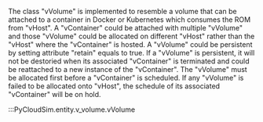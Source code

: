 The class "vVolume" is implemented to resemble a volume that can be attached to a container in Docker or Kubernetes which consumes the ROM from "vHost". A "vContainer" could be attached with multiple "vVolume" and those  "vVolume" could be allocated on different "vHost" rather than the "vHost" where the "vContainer" is hosted. A "vVolume" could be persistent by setting attribute "retain" equals to true. If a "vVolume" is persistent, it will not be destoried when its associated "vContainer" is terminated and could be reattached to a new instance of the "vContainer". The "vVolume" must be allocated first before a "vContainer" is scheduled. If any "vVolume" is failed to be allocated onto "vHost", the schedule of its associated "vContainer" will be on hold.

:::PyCloudSim.entity.v_volume.vVolume